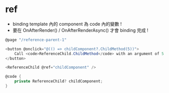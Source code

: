 # ref

- binding template 內的 component 為 code 內的變數 !
- 要在 OnAfterRender() / OnAfterRenderAsync() 才會 binding 完成 !

```cs
@page "/reference-parent-1"

<button @onclick="@(() => childComponent?.ChildMethod(5))">
    Call <code>ReferenceChild.ChildMethod</code> with an argument of 5
</button>

<ReferenceChild @ref="childComponent" />

@code {
    private ReferenceChild? childComponent;
}
```
